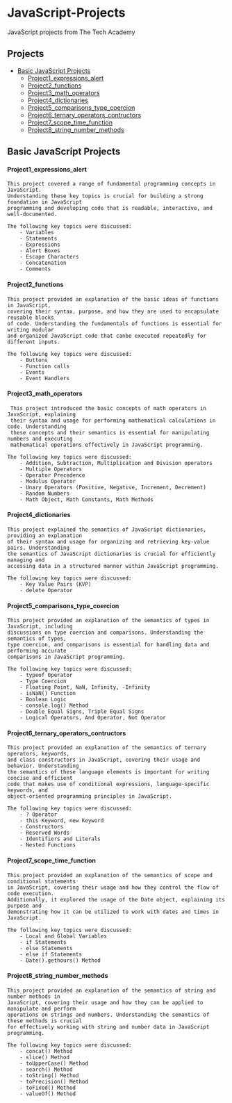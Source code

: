 # JavaScript-Projects
 JavaScript projects from The Tech Academy
 ## **Projects**
 - [Basic JavaScript Projects](#Basic-JavaScript-Projects)
   - [Project1_expressions_alert](#Project1_expressions_alert)
   - [Project2_functions](#Project2_functions)
   - [Project3_math_operators](#Project3_math_operators)
   - [Project4_dictionaries](#Project4_dictionaries)
   - [Project5_comparisons_type_coercion](#Project5_comparisons_type_coercion)
   - [Project6_ternary_operators_contructors](#Project6_ternary_operators_contructors)
   - [Project7_scope_time_function](#Project7_scope_time_function)
   - [Project8_string_number_methods](#Project8_string_number_methods)


 ## **Basic JavaScript Projects** 

#### **Project1_expressions_alert**

    This project covered a range of fundamental programming concepts in JavaScript. 
    Understanding these key topics is crucial for building a strong foundation in JavaScript 
    programming and developing code that is readable, interactive, and well-documented. 

    The following key topics were discussed: 
        - Variables
        - Statements
        - Expressions
        - Alert Boxes
        - Escape Characters 
        - Concatenation
        - Comments

#### **Project2_functions**

    This project provided an explanation of the basic ideas of functions in JavaScript, 
    covering their syntax, purpose, and how they are used to encapsulate reusable blocks 
    of code. Understanding the fundamentals of functions is essential for writing modular 
    and organized JavaScript code that canbe executed repeatedly for different inputs. 

    The following key topics were discussed: 
        - Buttons
        - Function calls
        - Events
        - Event Handlers

#### **Project3_math_operators**

     This project introduced the basic concepts of math operators in JavaScript, explaining 
     their syntax and usage for performing mathematical calculations in code. Understanding 
     these concepts and their semantics is essential for manipulating numbers and executing 
     mathematical operations effectively in JavaScript programming.

    The following key topics were discussed: 
        - Addition, Subtraction, Multiplication and Division operators
        - Multiple Operators 
        - Operator Precedence
        - Modulus Operator
        - Unary Operators (Positive, Negative, Increment, Decrement)
        - Random Numbers
        - Math Object, Math Constants, Math Methods

#### **Project4_dictionaries**

    This project explained the semantics of JavaScript dictionaries, providing an explanation 
    of their syntax and usage for organizing and retrieving key-value pairs. Understanding 
    the semantics of JavaScript dictionaries is crucial for efficiently managing and 
    accessing data in a structured manner within JavaScript programming. 

    The following key topics were discussed: 
        - Key Value Pairs (KVP)
        - delete Operator

#### **Project5_comparisons_type_coercion**

    This project provided an explanation of the semantics of types in JavaScript, including 
    discussions on type coercion and comparisons. Understanding the semantics of types, 
    type coercion, and comparisons is essential for handling data and performing accurate 
    comparisons in JavaScript programming.

    The following key topics were discussed:
        - typeof Operator
        - Type Coercion
        - Floating Point, NaN, Infinity, -Infinity
        - isNaN() Function
        - Boolean Logic
        - console.log() Method
        - Double Equal Signs, Triple Equal Signs
        - Logical Operators, And Operator, Not Operator

#### **Project6_ternary_operators_contructors**

    This project provided an explanation of the semantics of ternary operators, keywords, 
    and class constructors in JavaScript, covering their usage and behavior. Understanding 
    the semantics of these language elements is important for writing concise and efficient 
    code that makes use of conditional expressions, language-specific keywords, and 
    object-oriented programming principles in JavaScript.

    The following key topics were discussed:
        - ? Operator
        - this Keyword, new Keyword
        - Constructors
        - Reserved Words
        - Identifiers and Literals
        - Nested Functions

#### **Project7_scope_time_function**

    This project provided an explanation of the semantics of scope and conditional statements 
    in JavaScript, covering their usage and how they control the flow of code execution. 
    Additionally, it explored the usage of the Date object, explaining its purpose and 
    demonstrating how it can be utilized to work with dates and times in JavaScript.

    The following key topics were discussed:
        - Local and Global Variables
        - if Statements
        - else Statements
        - else if Statements
        - Date().gethours() Method
        
#### **Project8_string_number_methods**

    This project provided an explanation of the semantics of string and number methods in 
    JavaScript, covering their usage and how they can be applied to manipulate and perform 
    operations on strings and numbers. Understanding the semantics of these methods is crucial 
    for effectively working with string and number data in JavaScript programming.  
    
    The following key topics were discussed:
        - concat() Method
        - slice() Method
        - toUpperCase() Method
        - search() Method
        - toString() Method
        - toPrecision() Method
        - toFixed() Method
        - valueOf() Method
        
        
        
